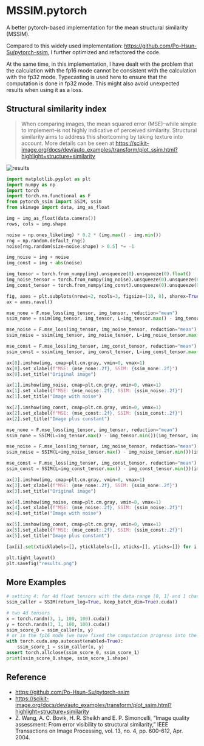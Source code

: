 # MSSIM.pytorch

A better pytorch-based implementation for the mean structural similarity (MSSIM).

Compared to this widely used implementation: <https://github.com/Po-Hsun-Su/pytorch-ssim>, I further optimized and refactored the code.

At the same time, in this implementation, I have dealt with the problem that the calculation with the fp16 mode cannot be consistent with the calculation with the fp32 mode. Typecasting is used here to ensure that the computation is done in fp32 mode. This might also avoid unexpected results when using it as a loss.

## Structural similarity index

> When comparing images, the mean squared error (MSE)–while simple to implement–is not highly indicative of perceived similarity. Structural similarity aims to address this shortcoming by taking texture into account. More details can be seen at https://scikit-image.org/docs/dev/auto_examples/transform/plot_ssim.html?highlight=structure+similarity

![results](https://user-images.githubusercontent.com/26847524/174805728-81e8502b-2ecb-4b40-a2c4-b4f1e2361ea9.png)

```python
import matplotlib.pyplot as plt
import numpy as np
import torch
import torch.nn.functional as F
from pytorch_ssim import SSIM, ssim
from skimage import data, img_as_float

img = img_as_float(data.camera())
rows, cols = img.shape

noise = np.ones_like(img) * 0.2 * (img.max() - img.min())
rng = np.random.default_rng()
noise[rng.random(size=noise.shape) > 0.5] *= -1

img_noise = img + noise
img_const = img + abs(noise)

img_tensor = torch.from_numpy(img).unsqueeze(0).unsqueeze(0).float()
img_noise_tensor = torch.from_numpy(img_noise).unsqueeze(0).unsqueeze(0).float()
img_const_tensor = torch.from_numpy(img_const).unsqueeze(0).unsqueeze(0).float()

fig, axes = plt.subplots(nrows=2, ncols=3, figsize=(10, 8), sharex=True, sharey=True)
ax = axes.ravel()

mse_none = F.mse_loss(img_tensor, img_tensor, reduction="mean")
ssim_none = ssim(img_tensor, img_tensor, L=img_tensor.max() - img_tensor.min())

mse_noise = F.mse_loss(img_tensor, img_noise_tensor, reduction="mean")
ssim_noise = ssim(img_tensor, img_noise_tensor, L=img_noise_tensor.max() - img_noise_tensor.min())

mse_const = F.mse_loss(img_tensor, img_const_tensor, reduction="mean")
ssim_const = ssim(img_tensor, img_const_tensor, L=img_const_tensor.max() - img_const_tensor.min())

ax[0].imshow(img, cmap=plt.cm.gray, vmin=0, vmax=1)
ax[0].set_xlabel(f"MSE: {mse_none:.2f}, SSIM: {ssim_none:.2f}")
ax[0].set_title("Original image")

ax[1].imshow(img_noise, cmap=plt.cm.gray, vmin=0, vmax=1)
ax[1].set_xlabel(f"MSE: {mse_noise:.2f}, SSIM: {ssim_noise:.2f}")
ax[1].set_title("Image with noise")

ax[2].imshow(img_const, cmap=plt.cm.gray, vmin=0, vmax=1)
ax[2].set_xlabel(f"MSE: {mse_const:.2f}, SSIM: {ssim_const:.2f}")
ax[2].set_title("Image plus constant")

mse_none = F.mse_loss(img_tensor, img_tensor, reduction="mean")
ssim_none = SSIM(L=img_tensor.max() - img_tensor.min())(img_tensor, img_tensor)

mse_noise = F.mse_loss(img_tensor, img_noise_tensor, reduction="mean")
ssim_noise = SSIM(L=img_noise_tensor.max() - img_noise_tensor.min())(img_tensor, img_noise_tensor)

mse_const = F.mse_loss(img_tensor, img_const_tensor, reduction="mean")
ssim_const = SSIM(L=img_const_tensor.max() - img_const_tensor.min())(img_tensor, img_const_tensor)

ax[3].imshow(img, cmap=plt.cm.gray, vmin=0, vmax=1)
ax[3].set_xlabel(f"MSE: {mse_none:.2f}, SSIM: {ssim_none:.2f}")
ax[3].set_title("Original image")

ax[4].imshow(img_noise, cmap=plt.cm.gray, vmin=0, vmax=1)
ax[4].set_xlabel(f"MSE: {mse_noise:.2f}, SSIM: {ssim_noise:.2f}")
ax[4].set_title("Image with noise")

ax[5].imshow(img_const, cmap=plt.cm.gray, vmin=0, vmax=1)
ax[5].set_xlabel(f"MSE: {mse_const:.2f}, SSIM: {ssim_const:.2f}")
ax[5].set_title("Image plus constant")

[ax[i].set(xticklabels=[], yticklabels=[], xticks=[], yticks=[]) for i in range(len(axes))]

plt.tight_layout()
plt.savefig("results.png")
```

## More Examples

```python
# setting 4: for 4d float tensors with the data range [0, 1] and 1 channel,return the logarithmic form, and keep the batch dim
ssim_caller = SSIM(return_log=True, keep_batch_dim=True).cuda()

# two 4d tensors
x = torch.randn(3, 1, 100, 100).cuda()
y = torch.randn(3, 1, 100, 100).cuda()
ssim_score_0 = ssim_caller(x, y)
# or in the fp16 mode (we have fixed the computation progress into the float32 mode to avoid the unexpected result)
with torch.cuda.amp.autocast(enabled=True):
    ssim_score_1 = ssim_caller(x, y)
assert torch.allclose(ssim_score_0, ssim_score_1)
print(ssim_score_0.shape, ssim_score_1.shape)
```

## Reference

- https://github.com/Po-Hsun-Su/pytorch-ssim
- https://scikit-image.org/docs/dev/auto_examples/transform/plot_ssim.html?highlight=structure+similarity
- Z. Wang, A. C. Bovik, H. R. Sheikh and E. P. Simoncelli, “Image quality assessment: From error visibility to structural similarity,” IEEE Transactions on Image Processing, vol. 13, no. 4, pp. 600-612, Apr. 2004.
